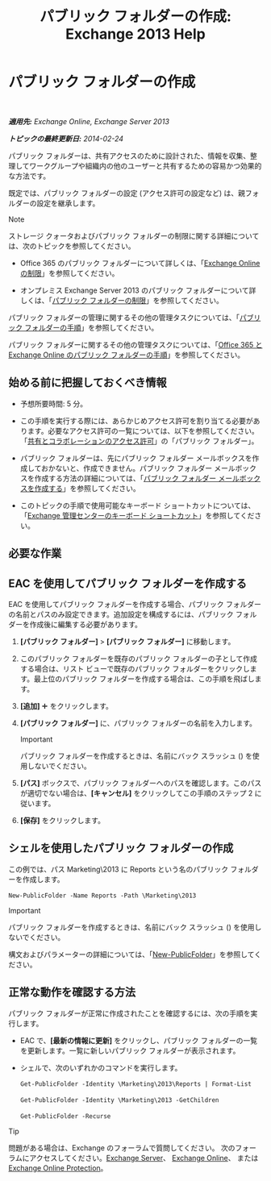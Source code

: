 ﻿---
title: 'パブリック フォルダーの作成: Exchange 2013 Help'
TOCTitle: パブリック フォルダーの作成
ms:assetid: 6d252e60-c8d0-4efd-b9d7-ba5284a6f8ab
ms:mtpsurl: https://technet.microsoft.com/ja-jp/library/Bb691104(v=EXCHG.150)
ms:contentKeyID: 49129515
ms.date: 05/23/2018
mtps_version: v=EXCHG.150
f1_keywords:
- Microsoft.Exchange.Management.PublicFolders.NewPublicFolderWizardForm.NewPublicFolderWizardPage
ms.translationtype: MT
---

# パブリック フォルダーの作成

 

_**適用先:** Exchange Online, Exchange Server 2013_

_**トピックの最終更新日:** 2014-02-24_

パブリック フォルダーは、共有アクセスのために設計された、情報を収集、整理してワークグループや組織内の他のユーザーと共有するための容易かつ効果的な方法です。

既定では、パブリック フォルダーの設定 (アクセス許可の設定など) は、親フォルダーの設定を継承します。


> [!NOTE]
> ストレージ クォータおよびパブリック フォルダーの制限に関する詳細については、次のトピックを参照してください。 
> <UL>
> <LI>
> <P>Office 365 のパブリック フォルダーについて詳しくは、「<A href="https://go.microsoft.com/fwlink/?linkid=391188">Exchange Online の制限</A>」を参照してください。</P>
> <LI>
> <P>オンプレミス Exchange Server 2013 のパブリック フォルダーについて詳しくは、「<A href="limits-for-public-folders-exchange-2013-help.md">パブリック フォルダーの制限</A>」を参照してください。</P></LI></UL>



パブリック フォルダーの管理に関するその他の管理タスクについては、「[パブリック フォルダーの手順](public-folder-procedures-exchange-2013-help.md)」を参照してください。

パブリック フォルダーに関するその他の管理タスクについては、「[Office 365 と Exchange Online のパブリック フォルダーの手順](https://technet.microsoft.com/ja-jp/library/jj966272\(v=exchg.150\))」を参照してください。

## 始める前に把握しておくべき情報

  - 予想所要時間: 5 分。

  - この手順を実行する際には、あらかじめアクセス許可を割り当てる必要があります。必要なアクセス許可の一覧については、以下を参照してください。「[共有とコラボレーションのアクセス許可](sharing-and-collaboration-permissions-exchange-2013-help.md)」の「パブリック フォルダー」。

  - パブリック フォルダーは、先にパブリック フォルダー メールボックスを作成しておかないと、作成できません。パブリック フォルダー メールボックスを作成する方法の詳細については、「[パブリック フォルダー メールボックスを作成する](create-a-public-folder-mailbox-exchange-2013-help.md)」を参照してください。

  - このトピックの手順で使用可能なキーボード ショートカットについては、「[Exchange 管理センターのキーボード ショートカット](keyboard-shortcuts-in-the-exchange-admin-center-exchange-online-protection-help.md)」を参照してください。

## 必要な作業

## EAC を使用してパブリック フォルダーを作成する

EAC を使用してパブリック フォルダーを作成する場合、パブリック フォルダーの名前とパスのみ設定できます。追加設定を構成するには、パブリック フォルダーを作成後に編集する必要があります。

1.  **\[パブリック フォルダー\]** \> **\[パブリック フォルダー\]** に移動します。

2.  このパブリック フォルダーを既存のパブリック フォルダーの子として作成する場合は、リスト ビューで既存のパブリック フォルダーをクリックします。最上位のパブリック フォルダーを作成する場合は、この手順を飛ばします。

3.  **\[追加\]** ![\[追加\] アイコン](images/JJ218640.c1e75329-d6d7-4073-a27d-498590bbb558(EXCHG.150).gif "[追加] アイコン") をクリックします。

4.  **\[パブリック フォルダー\]** に、パブリック フォルダーの名前を入力します。
    

    > [!IMPORTANT]
    > パブリック フォルダーを作成するときは、名前にバック スラッシュ (\) を使用しないでください。



5.  **\[パス\]** ボックスで、パブリック フォルダーへのパスを確認します。このパスが適切でない場合は、**\[キャンセル\]** をクリックしてこの手順のステップ 2 に従います。

6.  **\[保存\]** をクリックします。

## シェルを使用したパブリック フォルダーの作成

この例では、パス Marketing\\2013 に Reports という名のパブリック フォルダーを作成します。

    New-PublicFolder -Name Reports -Path \Marketing\2013


> [!IMPORTANT]
> パブリック フォルダーを作成するときは、名前にバック スラッシュ (\) を使用しないでください。



構文およびパラメーターの詳細については、「[New-PublicFolder](https://technet.microsoft.com/ja-jp/library/aa996405\(v=exchg.150\))」を参照してください。

## 正常な動作を確認する方法

パブリック フォルダーが正常に作成されたことを確認するには、次の手順を実行します。

  - EAC で、**\[最新の情報に更新\]** をクリックし、パブリック フォルダーの一覧を更新します。一覧に新しいパブリック フォルダーが表示されます。

  - シェルで、次のいずれかのコマンドを実行します。
    
        Get-PublicFolder -Identity \Marketing\2013\Reports | Format-List
    
        Get-PublicFolder -Identity \Marketing\2013 -GetChildren
    
        Get-PublicFolder -Recurse


> [!TIP]
> 問題がある場合は、Exchange のフォーラムで質問してください。 次のフォーラムにアクセスしてください。<A href="https://go.microsoft.com/fwlink/p/?linkid=60612">Exchange Server</A>、 <A href="https://go.microsoft.com/fwlink/p/?linkid=267542">Exchange Online</A>、 または <A href="https://go.microsoft.com/fwlink/p/?linkid=285351">Exchange Online Protection</A>。



